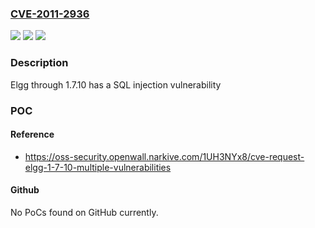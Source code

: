 ### [CVE-2011-2936](https://cve.mitre.org/cgi-bin/cvename.cgi?name=CVE-2011-2936)
![](https://img.shields.io/static/v1?label=Product&message=Elgg&color=blue)
![](https://img.shields.io/static/v1?label=Version&message=n%2Fa&color=blue)
![](https://img.shields.io/static/v1?label=Vulnerability&message=unspecified&color=brighgreen)

### Description

Elgg through 1.7.10 has a SQL injection vulnerability

### POC

#### Reference
- https://oss-security.openwall.narkive.com/1UH3NYx8/cve-request-elgg-1-7-10-multiple-vulnerabilities

#### Github
No PoCs found on GitHub currently.

